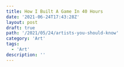 ```yaml
---
title: How I Built A Game In 40 Hours
date: '2021-06-24T17:43:28Z'
layout: post
draft: true
path: '/2021/05/24/artists-you-should-know'
category: 'Art'
tags:
  - 'Art'
description: ''
---
```

